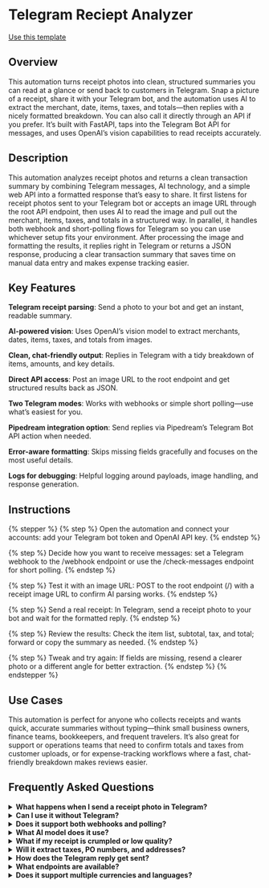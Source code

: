 # Telegram Reciept Analyzer

<a href="https://codewords.agemo.ai/run/telegram_receipt_analyzer" class="button primary">Use this template</a>

## Overview

This automation turns receipt photos into clean, structured summaries you can read at a glance or send back to customers in Telegram. Snap a picture of a receipt, share it with your Telegram bot, and the automation uses AI to extract the merchant, date, items, taxes, and totals—then replies with a nicely formatted breakdown. You can also call it directly through an API if you prefer. It’s built with FastAPI, taps into the Telegram Bot API for messages, and uses OpenAI’s vision capabilities to read receipts accurately.

## Description

This automation analyzes receipt photos and returns a clean transaction summary by combining Telegram messages, AI technology, and a simple web API into a formatted response that’s easy to share. It first listens for receipt photos sent to your Telegram bot or accepts an image URL through the root API endpoint, then uses AI to read the image and pull out the merchant, items, taxes, and totals in a structured way. In parallel, it handles both webhook and short-polling flows for Telegram so you can use whichever setup fits your environment. After processing the image and formatting the results, it replies right in Telegram or returns a JSON response, producing a clear transaction summary that saves time on manual data entry and makes expense tracking easier.

## Key Features

**Telegram receipt parsing**: Send a photo to your bot and get an instant, readable summary.

**AI-powered vision**: Uses OpenAI’s vision model to extract merchants, dates, items, taxes, and totals from images.

**Clean, chat-friendly output**: Replies in Telegram with a tidy breakdown of items, amounts, and key details.

**Direct API access**: Post an image URL to the root endpoint and get structured results back as JSON.

**Two Telegram modes**: Works with webhooks or simple short polling—use what’s easiest for you.

**Pipedream integration option**: Send replies via Pipedream’s Telegram Bot API action when needed.

**Error-aware formatting**: Skips missing fields gracefully and focuses on the most useful details.

**Logs for debugging**: Helpful logging around payloads, image handling, and response generation.

## Instructions

{% stepper %}
{% step %}
Open the automation and connect your accounts: add your Telegram bot token and OpenAI API key.
{% endstep %}

{% step %}
Decide how you want to receive messages: set a Telegram webhook to the /webhook endpoint or use the /check-messages endpoint for short polling.
{% endstep %}

{% step %}
Test it with an image URL: POST to the root endpoint (/) with a receipt image URL to confirm AI parsing works.
{% endstep %}

{% step %}
Send a real receipt: In Telegram, send a receipt photo to your bot and wait for the formatted reply.
{% endstep %}

{% step %}
Review the results: Check the item list, subtotal, tax, and total; forward or copy the summary as needed.
{% endstep %}

{% step %}
Tweak and try again: If fields are missing, resend a clearer photo or a different angle for better extraction.
{% endstep %}
{% endstepper %}

## Use Cases

This automation is perfect for anyone who collects receipts and wants quick, accurate summaries without typing—think small business owners, finance teams, bookkeepers, and frequent travelers. It’s also great for support or operations teams that need to confirm totals and taxes from customer uploads, or for expense-tracking workflows where a fast, chat-friendly breakdown makes reviews easier.

## Frequently Asked Questions

<details>

<summary><strong>What happens when I send a receipt photo in Telegram?</strong></summary>

The automation fetches the photo via the Telegram Bot API, runs AI analysis on the image, and replies in chat with a structured breakdown of items, totals, and key details.

</details>

<details>

<summary><strong>Can I use it without Telegram?</strong></summary>

Yes. You can call the root API endpoint (/) with a receipt image URL and get a JSON response with the parsed data and a formatted summary string.

</details>

<details>

<summary><strong>Does it support both webhooks and polling?</strong></summary>

It does. Use /webhook for a webhook setup or /check-messages for short polling if you don’t want to configure webhooks.

</details>

<details>

<summary><strong>What AI model does it use?</strong></summary>

It uses OpenAI’s vision-enabled chat model (configured as gpt-5). You won't need an OpenAI API key, and CodeWords will provide access to the vision-capable model for your account.

</details>

<details>

<summary><strong>What if my receipt is crumpled or low quality?</strong></summary>

AI results improve with clearer images. Try retaking the photo in good lighting, fill the frame with the receipt, and keep it in focus for best results.

</details>

<details>

<summary><strong>Will it extract taxes, PO numbers, and addresses?</strong></summary>

Yes. The schema includes tax amounts and rates, PO number, bill-to/ship-to addresses, payment terms, bank details, and more—fields are filled when visible on the receipt.

</details>

<details>

<summary><strong>How does the Telegram reply get sent?</strong></summary>

By default, it uses the Telegram Bot API (sendMessage). There’s also an option to send replies through a Pipedream Telegram action using the CodeWords client.

</details>

<details>

<summary><strong>What endpoints are available?</strong></summary>

POST / analyzes an image URL, POST /check-messages polls Telegram and replies to new photo messages, and POST /webhook handles inbound Telegram events for webhook setups.

</details>

<details>

<summary><strong>Does it support multiple currencies and languages?</strong></summary>

It can extract prices and currency symbols from what it reads on the image. Multilingual OCR depends on the model’s capabilities; clear receipts in major languages work best.

</details>

